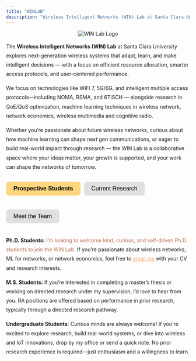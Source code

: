 ```yaml
---
title: "WINLAB"
description: "Wireless Intelligent Networks (WIN) Lab at Santa Clara University"
---
```


<p align="center">
  <img src="/lab.jpeg" alt="WIN Lab Logo" style="max-width: 100%; height: auto;"/>
</p>

<p style="font-size: 14px; line-height: 1.8;">
  The <strong>Wireless Intelligent Networks (WIN) Lab</strong> at Santa Clara University explores next-generation wireless systems that adapt, learn, and make intelligent decisions — with a focus on efficient resource allocation, smarter access protocols, and user-centered performance.
</p>

<p style="font-size: 14px; line-height: 1.8;">
We focus on technologies like WiFi 7, 5G/6G, and intelligent multiple access protocols—including NOMA, RSMA, and 6TiSCH — alongside research in QoE/QoS optimization, machine learning techniques in wireless network, network economics, wireless multimedia and cognitive radio.
</p>

<p style="font-size: 14px; line-height: 1.8;">
Whether you’re passionate about future wireless networks, curious about how machine learning can shape next gen communications, or eager to build real-world impact through research — the WIN Lab is a collaborative space where your ideas matter, your growth is supported, and your work can shape the networks of tomorrow.
</p>

<style>
.toggle-wrapper {
  display: flex;
  justify-content: center;
  margin-bottom: 20px;
}

.toggle-buttons {
  display: flex;
  gap: 10px;
  flex-wrap: wrap;
}

.toggle-buttons button {
  padding: 10px 20px;
  font-size: 16px;
  border: none;
  border-radius: 8px;
  background-color: #e0e0e0;
  cursor: pointer;
  transition: background-color 0.3s ease;
}

.toggle-buttons button:hover {
  background-color: #ffd580; /* orange highlight on hover */
}

.toggle-buttons button.active {
  background-color: #ffd580;
  font-weight: bold;
}

.toggle-section {
  display: none;
}
.toggle-section.active {
  display: block;
}
 
.student-grid {
  display: flex;
  flex-wrap: wrap;
  gap: 30px;
  justify-content: center;
  margin-top: 20px;
}

.student-grid {
  display: flex;
  flex-wrap: wrap;
  gap: 30px;
  justify-content: center;
  margin-top: 20px;
}

.student-card {
  width: 210px;
  height: 260px;
  background-color: white;
  border-radius: 16px;
  overflow: hidden;
  position: relative;
  box-shadow: 0 0 10px rgba(0,0,0,0.06);
  transition: box-shadow 0.3s ease;
  text-align: center;
  cursor: pointer;
  padding-top: 20px;
}

.student-card:hover {
  box-shadow: 0 0 12px 2px gold;
}

.student-image {
  width: 150px;
  height: 150px;
  object-fit: cover;
  border-radius: 8px;
  transition: all 0.4s ease;
  margin-bottom: 10px;
}

.student-card:hover .student-image {
  width: 80px;
  height: 80px;
  margin-bottom: 4px;
}

.student-info {
  transition: transform 0.3s ease;
}

.student-name {
  font-weight: bold;
  margin-bottom: 4px;
  transition: margin-bottom 0.3s ease;
}

.student-role {
  font-style: italic;
  font-size: 14px;
  color: #555;
  transition: margin-bottom 0.3s ease;
}

.project-hover {
  opacity: 0;
  transition: opacity 0.3s ease;
  font-size: 14px;
  margin-top: 6px;
  padding: 0 10px;
}

.student-card:hover .project-hover {
  opacity: 1;
}

</style>

<div class="toggle-wrapper">
  <div class="toggle-buttons">

   <button id="btn-prospective" class="active" onclick="showSection('prospective')">Prospective Students</button>

  <button id="btn-research"  onclick="showSection('research')">Current Research</button>

  <button id="btn-people" onclick="showSection('people')">Meet the Team</button>

    
  </div>
</div>

<div id="research" class="toggle-section">

<ul style="font-size: 14px; line-height: 1.9; list-style: none; padding-left: 0;">
  <li>🎯 <strong>NOMA for 6G Cellular Networks:</strong> Designing user-focused algorithms to enhance Quality of Experience (QoE) and fairness in non-orthogonal multiple access networks, leveraging machine learning and game theory.</li>
  
  <li>🎯 <strong>Multi-Link WiFi 7 for Intelligent LANs:</strong> Exploring Multi-Link Operation (MLO) for smarter traffic steering across bands and interfaces to achieve ultra-low latency and high throughput in wireless LANs.</li>
  
  <li>🎯 <strong>MAC-Layer Optimization for 6TiSCH IoT Networks:</strong> Developing distributed game-theoretic algorithms at the MAC layer to enhance scheduling efficiency, reduce energy consumption, and improve reliability in low-power industrial IoT networks built on the 6TiSCH protocol.</li>
  
  <li>🎯 <strong>RSMA for Next-Gen Spectrum Sharing:</strong> Exploring rate-splitting multiple access as a flexible and interference-aware access strategy for multi-user wireless systems, enabling improved spectral efficiency, user fairness, and adaptability under diverse QoS demands.</li>
</ul>

</div>


<div id="people" class="toggle-section">

<!-- UNDERGRADUATE STUDENTS -->
<h3 style="text-align: center; margin-top: 40px;">Undergraduate Students:</h3>
<div class="student-grid">
  <div class="student-card">
    <img src="/Derek.png" alt="Derek Chui" class="student-image">
    <div class="student-info">
      <div class="student-name">Derek Chui</div>
      <div class="student-role">B.S. Student</div>
      <div class="project-hover"><em>Project:</em> Efficient user clustering in NOMA 6G Networks</div>
    </div>
  </div>
</div>

<!-- GRADUATE STUDENTS -->
<h3 style="text-align: center; margin-top: 50px;">Graduate Students:</h3>
<div class="student-grid">
  <div class="student-card">
    <img src="/picture1.jpeg" alt="Mrudhula Lokesh" class="student-image">
    <div class="student-info">
      <div class="student-name">Mrudhula Lokesh</div>
      <div class="student-role">M.S. Student</div>
      <div class="project-hover"><em>Project:</em> Optimizing Multi Link Operation (MLO) in WiFi 7</div>
    </div>
  </div>

  <div class="student-card">
    <img src="/picture1.jpeg" alt="Samarth Kulkarni" class="student-image">
    <div class="student-info">
      <div class="student-name">Samarth Kulkarni</div>
      <div class="student-role">M.S. Student</div>
      <div class="project-hover"><em>Project:</em> Advanced Reinforcement Learning Models for WiFi 7</div>
    </div>
  </div>

  <div class="student-card">
    <img src="/Brian.PNG" alt="Brian Trinh" class="student-image">
    <div class="student-info">
      <div class="student-name">Brian Trinh</div>
      <div class="student-role">M.S. Student</div>
      <div class="project-hover"><em>Project:</em> ML driven Traffic Distribution in WiFi 7</div>
    </div>
  </div>
</div>

</div>


<div id="prospective" class="toggle-section active">
  <p style="font-size: 14px; line-height: 1.8;">
    <strong>Ph.D. Students:</strong><span style="color: #b86f50;">
  I’m looking to welcome kind, curious, and self-driven Ph.D. students to join the WIN Lab.</span> If you’re passionate about wireless networks, ML for networks, or network economics, feel free to <a href="mailto:kkattiyanramamoorthy@scu.edu" style="color: #f4a261;">email me</a> with your CV and research interests.
  </p>

  <p style="font-size: 14px; line-height: 1.8;">
    <strong>M.S. Students:</strong> If you’re interested in completing a master’s thesis or working on directed research under my supervision, I’d love to hear from you. RA positions are offered based on performance in prior research, typically through a directed research pathway.
  </p>

  <p style="font-size: 14px; line-height: 1.8;">
    <strong>Undergraduate Students:</strong> Curious minds are always welcome! If you're excited to explore research, build real-world systems, or dive into wireless and IoT innovations, drop by my office or send a quick note. No prior research experience is required—just enthusiasm and a willingness to learn.
  </p>
</div>

<script>
function showSection(sectionId) {
  document.querySelectorAll('.toggle-section').forEach(div => div.classList.remove('active'));
  document.querySelectorAll('.toggle-buttons button').forEach(btn => btn.classList.remove('active'));

  document.getElementById(sectionId).classList.add('active');
  document.getElementById('btn-' + sectionId).classList.add('active');
}
</script>



